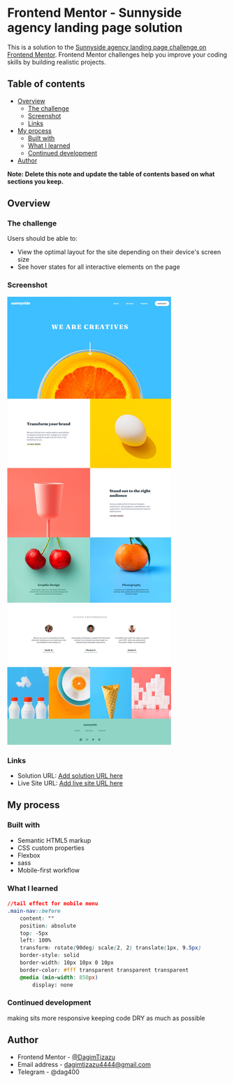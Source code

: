 # Frontend Mentor - Sunnyside agency landing page solution

This is a solution to the [Sunnyside agency landing page challenge on Frontend Mentor](https://www.frontendmentor.io/challenges/sunnyside-agency-landing-page-7yVs3B6ef). Frontend Mentor challenges help you improve your coding skills by building realistic projects.

## Table of contents

- [Overview](#overview)
  - [The challenge](#the-challenge)
  - [Screenshot](#screenshot)
  - [Links](#links)
- [My process](#my-process)
  - [Built with](#built-with)
  - [What I learned](#what-i-learned)
  - [Continued development](#continued-development)
- [Author](#author)

**Note: Delete this note and update the table of contents based on what sections you keep.**

## Overview

### The challenge

Users should be able to:

- View the optimal layout for the site depending on their device's screen size
- See hover states for all interactive elements on the page

### Screenshot

![](./screenshot/screenshot.jpeg)

### Links

- Solution URL: [Add solution URL here](https://your-solution-url.com)
- Live Site URL: [Add live site URL here](https://your-live-site-url.com)

## My process

### Built with

- Semantic HTML5 markup
- CSS custom properties
- Flexbox
- sass
- Mobile-first workflow

### What I learned

```css (sass)
//tail effect for mobile menu
.main-nav::before
    content: ""
    position: absolute
    top: -5px
    left: 100%
    transform: rotate(90deg) scale(2, 2) translate(1px, 9.5px)
    border-style: solid
    border-width: 10px 10px 0 10px
    border-color: #fff transparent transparent transparent
    @media (min-width: 850px)
        display: none
```

### Continued development

making sits more responsive
keeping code DRY as much as possible

## Author

- Frontend Mentor - [@DagimTizazu](https://www.frontendmentor.io/profile/DagimTizazu)
- Email address - dagimtizazu4444@gmail.com
- Telegram - @dag400
